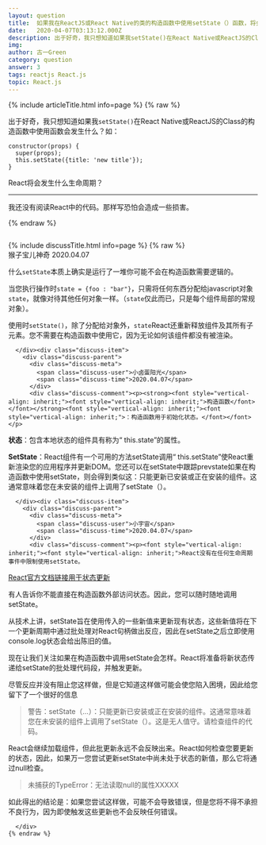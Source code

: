 ```yaml
---
layout: question
title:  如果我在ReactJS或React Native的类的构造函数中使用setState（）函数，将会发生什么？
date:   2020-04-07T03:13:12.000Z
description: 出于好奇，我只想知道如果我setState()在React Native或ReactJS的Class的构造函数中使用函数会发生什么？如：const...
img: 
author: 古一Green
category: question
answer: 3
tags: reactjs React.js
topic: React.js
---
```

<div class="article-root">
  <div class="article">
    {% include articleTitle.html info=page %}
    {% raw %}
    <div class="article-content"><p><font style="vertical-align: inherit;"><font style="vertical-align: inherit;">出于好奇，我只想知道如果我</font></font><code>setState()</code><font style="vertical-align: inherit;"><font style="vertical-align: inherit;">在React Native或ReactJS的Class的构造函数中</font><font style="vertical-align: inherit;">使用</font><font style="vertical-align: inherit;">函数</font><font style="vertical-align: inherit;">会发生什么</font><font style="vertical-align: inherit;">？</font><font style="vertical-align: inherit;">如：</font></font></p>



<pre class="lang-js prettyprint-override"><code>constructor(props) {<font></font>
  super(props);<font></font>
  this.setState({title: 'new title'});<font></font>
}<font></font>
</code></pre>

<p><font style="vertical-align: inherit;"><font style="vertical-align: inherit;">React将会发生什么生命周期？</font></font></p>

<hr>

<p><font style="vertical-align: inherit;"><font style="vertical-align: inherit;">我还没有阅读React中的代码。</font><font style="vertical-align: inherit;">那样写恐怕会造成一些损害。</font></font></p></div>
    {% endraw %}
  </div>
  <p style="height: 0;width:0;overflow: hidden;"> 第4042篇《如果我在ReactJS或React Native的类的构造函数中使用setState（）函数，将会发生什么？》来自Winter(https://github.com/aiyld/aiyld.github.io)的站点</p>
  <div class="discuss-wrapper">
    {% include discussTitle.html info=page %}
    {% raw %}
    <div class="discuss-item">
        <div class="discuss-parent">
          <div class="discuss-meta">
            <span class="discuss-user">猴子宝儿神奇</span>
            <span class="discuss-time">2020.04.07</span>
          </div>
          <div class="discuss-comment"><p><font style="vertical-align: inherit;"><font style="vertical-align: inherit;">什么</font></font><code>setState</code><font style="vertical-align: inherit;"><font style="vertical-align: inherit;">本质上确实是运行了一堆你可能不会在构造函数需要逻辑的。</font></font></p>

<p><font style="vertical-align: inherit;"><font style="vertical-align: inherit;">当您执行操作时</font></font><code>state = {foo : "bar"}</code><font style="vertical-align: inherit;"><font style="vertical-align: inherit;">，只需将任何东西分配给javascript对象</font></font><code>state</code><font style="vertical-align: inherit;"><font style="vertical-align: inherit;">，就像</font><font style="vertical-align: inherit;">对待</font><font style="vertical-align: inherit;">其他任何对象一样。</font><font style="vertical-align: inherit;">（</font></font><code>state</code><font style="vertical-align: inherit;"><font style="vertical-align: inherit;">仅此而已，只是每个组件局部的常规对象）。</font></font></p>

<p><font style="vertical-align: inherit;"><font style="vertical-align: inherit;">使用时</font></font><code>setState()</code><font style="vertical-align: inherit;"><font style="vertical-align: inherit;">，除了分配给对象外，</font></font><code>state</code><font style="vertical-align: inherit;"><font style="vertical-align: inherit;">React还重新释放组件及其所有子元素。</font><font style="vertical-align: inherit;">您不需要在构造函数中使用它，因为无论如何该组件都没有被渲染。</font></font></p></div>
        </div>
        
      </div><div class="discuss-item">
        <div class="discuss-parent">
          <div class="discuss-meta">
            <span class="discuss-user">小卤蛋阳光</span>
            <span class="discuss-time">2020.04.07</span>
          </div>
          <div class="discuss-comment"><p><strong><font style="vertical-align: inherit;"><font style="vertical-align: inherit;">构造函数</font></font></strong><font style="vertical-align: inherit;"><font style="vertical-align: inherit;">：构造函数用于初始化状态。</font></font></p>

<p><strong><font style="vertical-align: inherit;"><font style="vertical-align: inherit;">状态</font></font></strong><font style="vertical-align: inherit;"><font style="vertical-align: inherit;">：包含本地状态的组件具有称为“ this.state”的属性。</font></font></p>

<p><strong><font style="vertical-align: inherit;"><font style="vertical-align: inherit;">SetState</font></font></strong><font style="vertical-align: inherit;"><font style="vertical-align: inherit;">：React组件有一个可用的方法setState调用“ this.setState”使React重新渲染您的应用程序并更新DOM。您还可以在setState中跟踪prevstate如果在构造函数中使用setState，则会得到类似这：只能更新已安装或正在安装的组件。</font><font style="vertical-align: inherit;">这通常意味着您在未安装的组件上调用了setState（）。</font></font></p></div>
        </div>
        
      </div><div class="discuss-item">
        <div class="discuss-parent">
          <div class="discuss-meta">
            <span class="discuss-user">小宇宙</span>
            <span class="discuss-time">2020.04.07</span>
          </div>
          <div class="discuss-comment"><p><font style="vertical-align: inherit;"><font style="vertical-align: inherit;">React没有在任何生命周期事件中限制使用setState。
</font></font><a href="https://reactjs.org/docs/state-and-lifecycle.html#using-state-correctly" rel="nofollow noreferrer"><font style="vertical-align: inherit;"><font style="vertical-align: inherit;">React官方文档链接用于状态更新</font></font></a></p>

<p><font style="vertical-align: inherit;"><font style="vertical-align: inherit;">有人告诉你不能直接在构造函数外部访问状态。</font><font style="vertical-align: inherit;">因此，您可以随时随地调用setState。</font></font></p>

<p><font style="vertical-align: inherit;"><font style="vertical-align: inherit;">从技术上讲，setState旨在使用传入的一些新值来更新现有状态，这些新值将在下一个更新周期中通过批处理对React句柄做出反应，因此在setState之后立即使用console.log状态会给出陈旧的值。</font></font></p>

<p><font style="vertical-align: inherit;"><font style="vertical-align: inherit;">现在让我们关注如果在构造函数中调用setState会怎样。</font><font style="vertical-align: inherit;">React将准备将新状态传递给setState的批处理代码段，并触发更新。</font></font></p>

<p><font style="vertical-align: inherit;"><font style="vertical-align: inherit;">尽管反应并没有阻止您这样做，但是它知道这样做可能会使您陷入困境，因此给您留下了一个很好的信息 </font></font></p>

<blockquote>
  <p><font style="vertical-align: inherit;"><font style="vertical-align: inherit;">警告：setState（...）：只能更新已安装或正在安装的组件。</font><font style="vertical-align: inherit;">这通常意味着您在未安装的组件上调用了setState（）。</font><font style="vertical-align: inherit;">这是无人值守。</font><font style="vertical-align: inherit;">请检查组件的代码。</font></font></p>
</blockquote>

<p><font style="vertical-align: inherit;"><font style="vertical-align: inherit;">React会继续加载组件，但此批更新永远不会反映出来。</font><font style="vertical-align: inherit;">React如何检查您要更新的状态，因此，如果万一您尝试更新setState中尚未处于状态的新值，那么它将通过null检查。</font></font></p>

<blockquote>
  <p><font style="vertical-align: inherit;"><font style="vertical-align: inherit;">未捕获的TypeError：无法读取null的属性XXXXX</font></font></p>
</blockquote>

<p><font style="vertical-align: inherit;"><font style="vertical-align: inherit;">如此得出的结论是：如果您尝试这样做，可能不会导致错误，但是您将不得不承担不良行为，因为即使触发这些更新也不会反映任何错误。</font></font></p></div>
        </div>
        
      </div>
    {% endraw %}
  </div>
<div>
